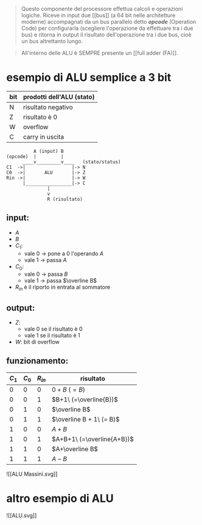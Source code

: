 > Questo componente del processore effettua calcoli e operazioni logiche. Riceve in input due [[bus]] (a 64 bit nelle architetture moderne) accompagnati da un bus parallelo detto ***opcode*** (Operation Code) per configurarla (scegliere l'operazione da effettuare tra i due bus) e ritorna in output il risultato dell'operazione tra i due bus, cioè un bus altrettanto lungo.

> All'interno delle ALU è SEMPRE presente un [[full adder (FA)]].

# esempio di ALU semplice a 3 bit

| bit | prodotti dell'ALU (stato) |
| --- | ------------------------- |
| N   | risultato negativo        |
| Z   | risultato è 0             |
| W   | overflow                  |
| C   | carry in uscita           |

```
          A (input) B  
(opcode)  |         |
	  ____v_________v____   (stato/status)
C1  ->|                 |-> N
C0  ->|       ALU       |-> Z
Rin ->|                 |-> W
      |_________________|-> C
               |
			   v
               R (risultato)
```
## input:
- $A$
- $B$
- $C_1$:
	- vale 0 -> pone a 0 l'operando $A$
	- vale 1 -> passa $A$
- $C_0$:
	- vale 0 ->  passa $B$
	- vale 1 -> passa $\overline B$
- $R_{in}$ è il riporto in entrata al sommatore
## output:
- $Z$:
	- vale 0 se il risultato è 0
	- vale 1 se il risultato è 1
- $W$: bit di overflow

## funzionamento:

| $C_1$ | $C_0$ | $R_{in}$ | risultato                  |
| ----- | ----- | -------- | -------------------------- |
| 0     | 0     | 0        | $0+B\ (=B)$                |
| 0     | 0     | 1        | $B+1\ (=\overline{B})$     |
| 0     | 1     | 0        | $\overline B$              |
| 0     | 1     | 1        | $\overline B + 1\ (= B)$   |
| 1     | 0     | 0        | $A+B$                      |
| 1     | 0     | 1        | $A+B+1\ (=\overline{A+B})$ |
| 1     | 1     | 0        | $A+\overline B$            |
| 1     | 1     | 1        | $A-B$                      |
![[ALU Massini.svg]]
# altro esempio di ALU

![[ALU.svg]]
